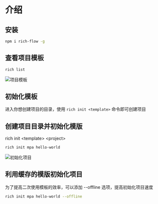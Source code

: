 # 介绍

## 安装

```sh
npm i rich-flow -g
```

## 查看项目模板

```sh
rich list
```

![项目模板](/assets/templates.png)

## 初始化模板

进入你想创建项目的目录，使用 `rich init <template>` 命令即可创建项目


## 创建项目目录并初始化模版

rich init \<template\> \<project\>

```sh
rich init mpa hello-world
```

![初始化项目](/assets/init.png)

## 利用缓存的模版初始化项目

为了提高二次使用模板的效率，可以添加 --offline 选项，提高初始化项目速度

```sh
rich init mpa hello-world --offline
```